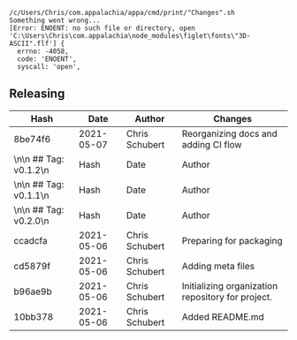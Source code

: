 ```
/c/Users/Chris/com.appalachia/appa/cmd/print/"Changes".sh
Something went wrong...
[Error: ENOENT: no such file or directory, open 'C:\Users\Chris\com.appalachia\node_modules\figlet\fonts\"3D-ASCII".flf'] {
  errno: -4058,
  code: 'ENOENT',
  syscall: 'open',
```
## Releasing
| Hash | Date | Author | Changes |
|------|------|--------|---------|
| 8be74f6 | 2021-05-07 | Chris Schubert | Reorganizing docs and adding CI flow |
\n\n ## Tag: v0.1.2\n| Hash | Date | Author | Changes |\n|------|------|--------|---------|\n| f14716c | 2021-05-06 | Chris Schubert | Missed a meta file |
\n\n ## Tag: v0.1.1\n| Hash | Date | Author | Changes |\n|------|------|--------|---------|\n| ab0b24c | 2021-05-06 | Chris Schubert | Packaging fixups |
\n\n ## Tag: v0.2.0\n| Hash | Date | Author | Changes |\n|------|------|--------|---------|\n| fbd84e5 | 2021-05-06 | Chris Schubert | Fixing bad description in package.json |
| ccadcfa | 2021-05-06 | Chris Schubert | Preparing for packaging |
| cd5879f | 2021-05-06 | Chris Schubert | Adding meta files |
| b96ae9b | 2021-05-06 | Chris Schubert | Initializing organization repository for project. |
| 10bb378 | 2021-05-06 | Chris Schubert | Added README.md |
